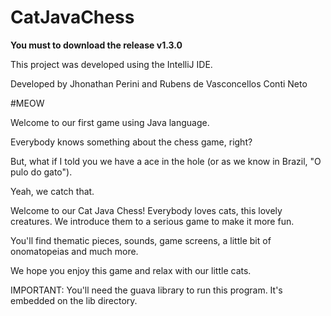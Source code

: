 # CatJavaChess


**You must to download the release v1.3.0**

This project was developed using the IntelliJ IDE.



Developed by Jhonathan Perini and Rubens de Vasconcellos Conti Neto

#MEOW

Welcome to our first game using Java language.

Everybody knows something about the chess game, right?

But, what if I told you we have a ace in the hole (or as we know in Brazil, "O pulo do gato"). 

Yeah, we catch that. 

Welcome to our Cat Java Chess! Everybody loves cats, this lovely creatures. We introduce them to a serious game to make it more fun. 

You'll find thematic pieces, sounds, game screens, a little bit of onomatopeias and much more. 


We hope you enjoy this game and relax with our little cats. 





IMPORTANT: You'll need the guava library to run this program. It's embedded on the lib directory. 
